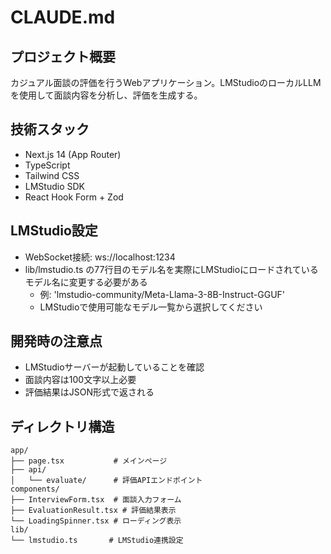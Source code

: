 # CLAUDE.md

## プロジェクト概要
カジュアル面談の評価を行うWebアプリケーション。LMStudioのローカルLLMを使用して面談内容を分析し、評価を生成する。

## 技術スタック
- Next.js 14 (App Router)
- TypeScript
- Tailwind CSS
- LMStudio SDK
- React Hook Form + Zod

## LMStudio設定
- WebSocket接続: ws://localhost:1234
- lib/lmstudio.ts の77行目のモデル名を実際にLMStudioにロードされているモデル名に変更する必要がある
  - 例: 'lmstudio-community/Meta-Llama-3-8B-Instruct-GGUF'
  - LMStudioで使用可能なモデル一覧から選択してください

## 開発時の注意点
- LMStudioサーバーが起動していることを確認
- 面談内容は100文字以上必要
- 評価結果はJSON形式で返される

## ディレクトリ構造
```
app/
├── page.tsx           # メインページ
├── api/
│   └── evaluate/      # 評価APIエンドポイント
components/
├── InterviewForm.tsx  # 面談入力フォーム
├── EvaluationResult.tsx # 評価結果表示
└── LoadingSpinner.tsx # ローディング表示
lib/
└── lmstudio.ts       # LMStudio連携設定
```